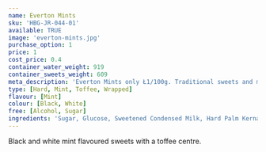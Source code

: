 ```yaml
---
name: Everton Mints
sku: 'HBG-JR-044-01'
available: TRUE
image: 'everton-mints.jpg'
purchase_option: 1
price: 1
cost_price: 0.4
container_water_weight: 919
container_sweets_weight: 609
meta_description: 'Everton Mints only Ł1/100g. Traditional sweets and more at Humbugs Confectionery Store. Specialists in satisfying your sweet tooth!'
type: [Hard, Mint, Toffee, Wrapped]
flavour: [Mint]
colour: [Black, White]
free: [Alcohol, Sugar]
ingredients: 'Sugar, Glucose, Sweetened Condensed Milk, Hard Palm Kernal Oil, Flavour, Salt, Colour (E153). Emulsifier: Soya Lecithin'
---
```

Black and white mint flavoured sweets with a toffee centre.